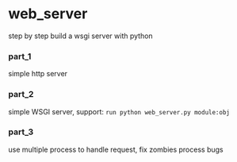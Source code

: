 # web_server
step by step build a wsgi server with python

### part_1
simple http server
### part_2 
simple WSGI server, 
support:
`run python web_server.py module:obj`
### part_3
use multiple process to handle request,
fix zombies process bugs
